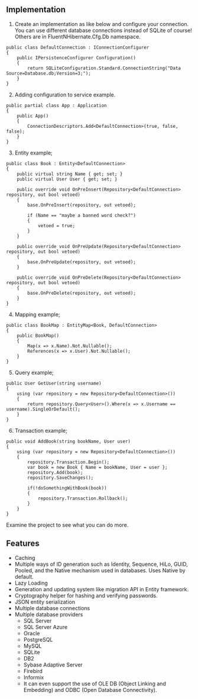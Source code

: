 ## Implementation
 1. Create an implementation as like below and configure your connection. You can use different database connections instead of SQLite of course! Others are in FluentNHibernate.Cfg.Db namespace.
```
public class DefaultConnection : IConnectionConfigurer
{
    public IPersistenceConfigurer Configuration()
    {
        return SQLiteConfiguration.Standard.ConnectionString("Data Source=Database.db;Version=3;");
    }
}
```
 2. Adding configuration to service example.
```
public partial class App : Application
{
    public App()
    {
        ConnectionDescriptors.Add<DefaultConnection>(true, false, false);
    }
}
```
 3. Entity example;
```
public class Book : Entity<DefaultConnection>
{
    public virtual string Name { get; set; }
    public virtual User User { get; set; }

    public override void OnPreInsert(Repository<DefaultConnection> repository, out bool vetoed)
    {
        base.OnPreInsert(repository, out vetoed);

        if (Name == "maybe a banned word check?")
        {
            vetoed = true;
        }
    }

    public override void OnPreUpdate(Repository<DefaultConnection> repository, out bool vetoed)
    {
        base.OnPreUpdate(repository, out vetoed);
    }

    public override void OnPreDelete(Repository<DefaultConnection> repository, out bool vetoed)
    {
        base.OnPreDelete(repository, out vetoed);
    }
}
```
 4. Mapping example;
```
public class BookMap : EntityMap<Book, DefaultConnection>
{
    public BookMap()
    {
        Map(x => x.Name).Not.Nullable();
        References(x => x.User).Not.Nullable();
    }
}
```
 5. Query example;
```
public User GetUser(string username)
{
    using (var repository = new Repository<DefaultConnection>())
    {
        return repository.Query<User>().Where(x => x.Username == username).SingleOrDefault();
    }
}
```
 6. Transaction example;
```
public void AddBook(string bookName, User user)
{
    using (var repository = new Repository<DefaultConnection>())
    {
        repository.Transaction.Begin();
        var book = new Book { Name = bookName, User = user };
        repository.Add(book);
        repository.SaveChanges();
    
        if(!doSomethingWithBook(book))
        {
            repository.Transaction.Rollback();
        }
    }
}
```

Examine the project to see what you can do more.

## Features
- Caching
- Multiple ways of ID generation such as Identity, Sequence, HiLo, GUID, Pooled, and the Native mechanism used in databases. Uses Native by default.
- Lazy Loading
- Generation and updating system like migration API in Entity framework.
- Cryptography helper for hashing and verifying passwords.
- JSON entity serialization
-  Multiple database connections
 - Multiple database providers
   - SQL Server
   - SQL Server Azure
   - Oracle
   - PostgreSQL
   - MySQL
   - SQLite
   - DB2
   - Sybase Adaptive Server
   - Firebird
   - Informix
   - It can even support the use of OLE DB (Object Linking and Embedding) and ODBC (Open Database Connectivity). 
